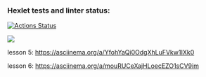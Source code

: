 ### Hexlet tests and linter status:
[![Actions Status](https://github.com/Tema19/fullstack-javascript-project-44/workflows/hexlet-check/badge.svg)](https://github.com/Tema19/fullstack-javascript-project-44/actions)

<a href="https://codeclimate.com/github/Tema19/fullstack-javascript-project-44/maintainability"><img src="https://api.codeclimate.com/v1/badges/19a61a9b62485f1cba17/maintainability" /></a>

lesson 5:
https://asciinema.org/a/YfohYaQi0OdgXhLuFVkw1IXk0

lesson 6:
https://asciinema.org/a/mouRUCeXajHLoecEZO1sCV9im
